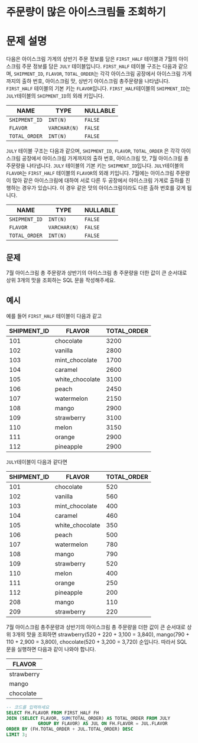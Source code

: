 # 주문량이 많은 아이스크림들 조회하기

# 문제 설명
다음은 아이스크림 가게의 상반기 주문 정보를 담은 `FIRST_HALF` 테이블과 7월의 아이스크림 주문 정보를 담은 `JULY` 테이블입니다. `FIRST_HALF` 테이블 구조는 다음과 같으며, `SHIPMENT_ID`, `FLAVOR`, `TOTAL_ORDER`는 각각 아이스크림 공장에서 아이스크림 가게까지의 출하 번호, 아이스크림 맛, 상반기 아이스크림 총주문량을 나타냅니다. `FIRST_HALF` 테이블의 기본 키는 `FLAVOR`입니다. `FIRST_HALF`테이블의 `SHIPMENT_ID`는 `JULY`테이블의 `SHIPMENT_ID`의 외래 키입니다.

| NAME            | TYPE    | NULLABLE |
|-----------------|--------|----------|
| `SHIPMENT_ID`    | `INT(N)` | `FALSE`  |
| `FLAVOR`         | `VARCHAR(N)` | `FALSE`  |
| `TOTAL_ORDER`    | `INT(N)` | `FALSE`  |

`JULY` 테이블 구조는 다음과 같으며, `SHIPMENT_ID`, `FLAVOR`, `TOTAL_ORDER` 은 각각 아이스크림 공장에서 아이스크림 가게까지의 출하 번호, 아이스크림 맛, 7월 아이스크림 총주문량을 나타냅니다. `JULY` 테이블의 기본 키는 `SHIPMENT_ID`입니다. `JULY`테이블의 `FLAVOR`는 `FIRST_HALF` 테이블의 `FLAVOR`의 외래 키입니다. 7월에는 아이스크림 주문량이 많아 같은 아이스크림에 대하여 서로 다른 두 공장에서 아이스크림 가게로 출하를 진행하는 경우가 있습니다. 이 경우 같은 맛의 아이스크림이라도 다른 출하 번호를 갖게 됩니다.

| NAME            | TYPE    | NULLABLE |
|-----------------|--------|----------|
| `SHIPMENT_ID`    | `INT(N)` | `FALSE`  |
| `FLAVOR`         | `VARCHAR(N)` | `FALSE`  |
| `TOTAL_ORDER`    | `INT(N)` | `FALSE`  |

## 문제
7월 아이스크림 총 주문량과 상반기의 아이스크림 총 주문량을 더한 값이 큰 순서대로 상위 3개의 맛을 조회하는 SQL 문을 작성해주세요.

## 예시
예를 들어 `FIRST_HALF` 테이블이 다음과 같고

| SHIPMENT_ID | FLAVOR          | TOTAL_ORDER |
|-------------|----------------|-------------|
| 101         | chocolate       | 3200        |
| 102         | vanilla         | 2800        |
| 103         | mint_chocolate | 1700        |
| 104         | caramel         | 2600        |
| 105         | white_chocolate | 3100        |
| 106         | peach           | 2450        |
| 107         | watermelon      | 2150        |
| 108         | mango           | 2900        |
| 109         | strawberry      | 3100        |
| 110         | melon           | 3150        |
| 111         | orange          | 2900        |
| 112         | pineapple      | 2900        |

`JULY`테이블이 다음과 같다면

| SHIPMENT_ID | FLAVOR          | TOTAL_ORDER |
|-------------|----------------|-------------|
| 101         | chocolate       | 520         |
| 102         | vanilla         | 560         |
| 103         | mint_chocolate | 400         |
| 104         | caramel         | 460         |
| 105         | white_chocolate | 350         |
| 106         | peach           | 500         |
| 107         | watermelon      | 780         |
| 108         | mango           | 790         |
| 109         | strawberry      | 520         |
| 110         | melon           | 400         |
| 111         | orange          | 250         |
| 112         | pineapple      | 200         |
| 208         | mango           | 110         |
| 209         | strawberry      | 220         |

7월 아이스크림 총주문량과 상반기의 아이스크림 총 주문량을 더한 값이 큰 순서대로 상위 3개의 맛을 조회하면 strawberry(520 + 220 + 3,100 = 3,840), mango(790 + 110 + 2,900 = 3,800), chocolate(520 + 3,200 = 3,720) 순입니다. 따라서 SQL 문을 실행하면 다음과 같이 나와야 합니다.

| FLAVOR          |
|-----------------|
| strawberry      |
| mango           |
| chocolate       |

```SQL
-- 코드를 입력하세요
SELECT FH.FLAVOR FROM FIRST_HALF FH
JOIN (SELECT FLAVOR, SUM(TOTAL_ORDER) AS TOTAL_ORDER FROM JULY 
            GROUP BY FLAVOR) AS JUL ON FH.FLAVOR = JUL.FLAVOR
ORDER BY (FH.TOTAL_ORDER + JUL.TOTAL_ORDER) DESC
LIMIT 3;
```